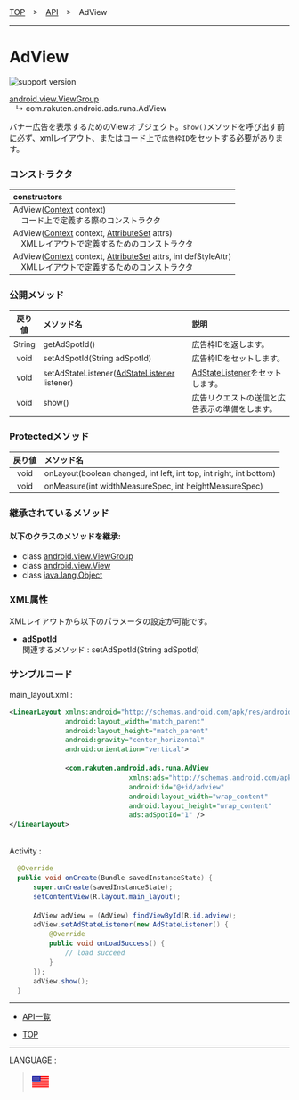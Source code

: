[TOP](../#top)　>　[API](./README.md)　>　AdView

---

# AdView

![support version](http://img.shields.io/badge/runa-1.0.0+-blueviolet.svg?style=flat)

[android.view.ViewGroup](https://developer.android.com/reference/android/view/ViewGroup)<br>
&nbsp;&nbsp;&nbsp;↳&nbsp;com.rakuten.android.ads.runa.AdView

バナー広告を表示するためのViewオブジェクト。`show()`メソッドを呼び出す前に必ず、xmlレイアウト、またはコード上で`広告枠ID`をセットする必要があります。

### コンストラクタ

|constructors|
|:---|
|AdView([Context](https://developer.android.com/reference/android/content/Context.html) context)<br>　コード上で定義する際のコンストラクタ|
|AdView([Context](https://developer.android.com/reference/android/content/Context.html) context, [AttributeSet](https://developer.android.com/reference/android/util/AttributeSet.html) attrs)<br>　XMLレイアウトで定義するためのコンストラクタ|
|AdView([Context](https://developer.android.com/reference/android/content/Context.html) context, [AttributeSet](https://developer.android.com/reference/android/util/AttributeSet.html) attrs, int defStyleAttr)<br>　XMLレイアウトで定義するためのコンストラクタ|

<div id="public_methods"></div>

### 公開メソッド

|戻り値|メソッド名|説明|
|:---:|:---|:---|
|String|getAdSpotId()|広告枠IDを返します。|
|void|setAdSpotId(String adSpotId)|広告枠IDをセットします。|
|void|setAdStateListener([AdStateListener](./AdStateListener.md) listener)|[AdStateListener](./AdStateListener.md)をセットします。|
|void|show()|広告リクエストの送信と広告表示の準備をします。|

### Protectedメソッド

|戻り値|メソッド名|
|:---:|:---|
|void|onLayout(boolean changed, int left, int top, int right, int bottom)|
|void|onMeasure(int widthMeasureSpec, int heightMeasureSpec)|

### 継承されているメソッド

#### 以下のクラスのメソッドを継承:
* class [android.view.ViewGroup](https://developer.android.com/reference/android/view/ViewGroup)
* class [android.view.View](https://developer.android.com/reference/android/view/View)
* class [java.lang.Object](https://developer.android.com/reference/java/lang/Object.html)

### XML属性
XMLレイアウトから以下のパラメータの設定が可能です。
* **adSpotId**<br>
関連するメソッド : setAdSpotId(String adSpotId)

### サンプルコード

main_layout.xml :
```xml
<LinearLayout xmlns:android="http://schemas.android.com/apk/res/android"
              android:layout_width="match_parent"
              android:layout_height="match_parent"
              android:gravity="center_horizontal"
              android:orientation="vertical">

              <com.rakuten.android.ads.runa.AdView
                              xmlns:ads="http://schemas.android.com/apk/res-auto"
                              android:id="@+id/adview"
                              android:layout_width="wrap_content"
                              android:layout_height="wrap_content"
                              ads:adSpotId="1" />
</LinearLayout>
```

<br>
Activity :

```java
  @Override
  public void onCreate(Bundle savedInstanceState) {
      super.onCreate(savedInstanceState);
      setContentView(R.layout.main_layout);

      AdView adView = (AdView) findViewById(R.id.adview);
      adView.setAdStateListener(new AdStateListener() {
          @Override
          public void onLoadSuccess() {
              // load succeed
          }
      });
      adView.show();
  }
```

---

* [API一覧](./README.md)

* [TOP](../#top)

---
LANGUAGE :
> [![en](/doc/lang/en.png)](/doc/api/AdView.md)
